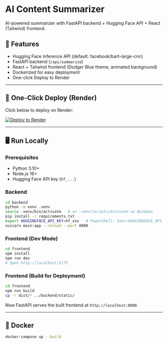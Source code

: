 # AI Content Summarizer

AI-powered summarizer with FastAPI backend + Hugging Face API + React (Tailwind) frontend.

## 🌟 Features
- Hugging Face Inference API (default: facebook/bart-large-cnn)
- FastAPI backend (`/api/summarize`)
- React + Tailwind frontend (Dodger Blue theme, animated background)
- Dockerized for easy deployment
- One-click Deploy to Render

---

## 🚀 One-Click Deploy (Render)

Click below to deploy on Render:

[![Deploy to Render](https://render.com/images/deploy-to-render-button.svg)](https://render.com/deploy)

---

## 🖥 Run Locally

### Prerequisites
- Python 3.10+
- Node.js 16+
- Hugging Face API key (`hf_...`)

### Backend
```bash
cd backend
python -m venv .venv
source .venv/bin/activate   # or .venv\Scripts\Activate on Windows
pip install -r requirements.txt
export HUGGINGFACE_API_KEY=hf_xxx   # PowerShell: $env:HUGGINGFACE_API_KEY="hf_xxx"
uvicorn main:app --reload --port 8000
```

### Frontend (Dev Mode)
```bash
cd frontend
npm install
npm run dev
# Open http://localhost:5173
```

### Frontend (Build for Deployment)
```bash
cd frontend
npm run build
cp -r dist/* ../backend/static/
```

Now FastAPI serves the built frontend at `http://localhost:8000`.

---

## 🐳 Docker

```bash
docker-compose up --build
```
